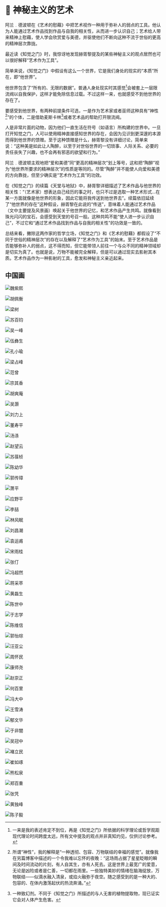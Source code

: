 # 🎨 神秘主义的艺术

阿兰﹒德波顿在《艺术的慰藉》中把艺术视作一种用于弥补人的弱点的工具。他认为人能通过艺术作品找到作品与自我的相关性，从而进一步认识自己；艺术给人带来精神上慰藉，使人学会欣赏爱与美德，并驱使他们不断向这种不流于世俗的更高的精神层次靠拢。

最近读《知觉之门》时，我惊讶地发现赫胥黎提及的某些神秘主义的观点居然也可以很好解释“艺术作为工具”。

简单来说，《知觉之门》中假设有这么一个世界，它是我们身处的现实的“本质”所在，即“他世界”。

他世界包含了“所有的、无限的数据”。普通人身处现实时其感觉[^ganjue]会被套上一层限流阀以自我保护，这样才能免除信息过载。不过这样一来，也就感受不到他世界的存在了。

要感受到他世界，有两种前提条件可选，一是作为艺术家或者巫师这种具有“神性[^divine]”的个体，二是借助麦斯卡林[^lsd]或者艺术品的帮助打开限流阀。

人是非常片面的动物，因为他们一直生活在符号（如语言）所构建的世界中。一旦打开知觉之门，人可以使用精神直接感知世界的存在，会因为见识到更深邃的本源而得到他世界的馈赠。至于这种馈赠是什么，赫胥黎没有详细讨论，简单来说：“这种美是如此让人陶醉，以至于对世俗世界的一切琐事、人际关系、必要的责任丧失了兴趣，也不会再有邪恶的欲望和行为。”

阿兰﹒德波顿主观地把“爱和美德”同“更高的精神层次”划上等号，这和把“陶醉”视为“他世界所要求的精神层次”的性质是等同的。尽管“陶醉”并不能使人向爱和美德的方向靠拢，但至少确实是“艺术作为工具”的功效。

在《知觉之门》的续篇《天堂与地狱》中，赫胥黎详细描述了艺术作品与他世界的相关性：“（艺术家）想表达自己经历的事之时，也只不过是选取一种艺术形式...在某一方面就像是他世界的形象，因此它能将我传送到他世界去”。续篇依旧延续了“他世界的存在”这种假设，赫胥黎在此说的“传送”，意味着人能通过艺术作品（文中主要提及风景画）唤起关于他世界的记忆，和艺术作品产生共鸣。就像看到珠光闪闪的宝石，会感受到天堂的号召一般。这种共鸣不能“使人进一步认识自己”，不过它和“通过艺术作品找到作品与自我的相关性”的功效是一致的。

总结来看，撇除这两作家的哲学立场，《知觉之门》和《艺术的慰藉》都假设了“不同于世俗的精神层次”的存在以及解释了“艺术作为工具”的始末。至于艺术作品是否能够弥补人的弱点，这不得而知，但它能带领人前往一个与众不同的精神领域却是切实为真了。也就是说，万物不能被完全解释，但是可以通过现实去影射其本质。艺术作品作为一种影射的工具，愈发和神秘主义亲近起来。

[^ganjue]: 一来是我的表述肯定不到位，再是《知觉之门》所依据的科学理论或哲学观距现代理论时间跨度太远，所有文中提及的观点并非真知灼见，仅供讨论参考。

[^lsd]: 一种致幻剂。不同于《知觉之门》所描述的与人无害的植物提取物，现已证实它会对人体产生危害。

[^divine]: 所谓“神性”，我的解释是“一种透彻、包容、万物联结的幸福的感觉”。就像我在另篇博客中描述的一个令我难以忘怀的夜晚：“这场雨占据了星星眨眼的瞬间及时间流动的片刻，有人自其生，亦有人死去。这是世界上最宽广的爱意，无论是凶险或者是仁善，一切都在雨里。一些独特美妙的情绪在脑海绽放，万物联结——似滴水融入清泉，或焰火融弥于夜空。随之感受到的是一种大的、包容的、在体内激荡起伏的热流奔涌。”

## 中国画

![魏紫熙](https://mgear-image.oss-cn-shanghai.aliyuncs.com/art/3398528868805936641.jpg)

![胡佩衡](https://mgear-image.oss-cn-shanghai.aliyuncs.com/art/3710121668023838734.jpg)

![梁树](https://mgear-image.oss-cn-shanghai.aliyuncs.com/art/1074952936075181310.jpg)

![苏百钧](https://mgear-image.oss-cn-shanghai.aliyuncs.com/art/2547630014225399300.jpg)

![吴一峰](https://mgear-image.oss-cn-shanghai.aliyuncs.com/art/1295910792793184459.jpg)

![伍彝生](https://mgear-image.oss-cn-shanghai.aliyuncs.com/art/2693434052161768922.jpg)

![孔小瑜](https://mgear-image.oss-cn-shanghai.aliyuncs.com/art/1163054603769127281.jpg)

![梁占峰](https://mgear-image.oss-cn-shanghai.aliyuncs.com/art/623185598454670184.jpg)

![范曾](https://mgear-image.oss-cn-shanghai.aliyuncs.com/art/20050321131744426.jpg)

![宗其香](https://mgear-image.oss-cn-shanghai.aliyuncs.com/art/1357272337715994022.jpg)

![胡爽庵](https://mgear-image.oss-cn-shanghai.aliyuncs.com/art/2864570838001494613.jpg)

![吴灏](https://mgear-image.oss-cn-shanghai.aliyuncs.com/art/1092404384631589703.jpg)

![刘力上](https://mgear-image.oss-cn-shanghai.aliyuncs.com/art/3344767148254085811.jpg)

![董寿平](https://mgear-image.oss-cn-shanghai.aliyuncs.com/art/1337006139376685494.jpg)

![汤涤](https://mgear-image.oss-cn-shanghai.aliyuncs.com/art/2737625623504663597.jpg)

![赵望云](https://mgear-image.oss-cn-shanghai.aliyuncs.com/art/090824180547902.jpg)

![苏葆桢](https://mgear-image.oss-cn-shanghai.aliyuncs.com/art/1168121153366040722.jpg)

![陈幼华](https://mgear-image.oss-cn-shanghai.aliyuncs.com/art/1331095164882312364.jpg)

![郭传璋](https://mgear-image.oss-cn-shanghai.aliyuncs.com/art/1037235289195960368.jpg)

![萧平](https://mgear-image.oss-cn-shanghai.aliyuncs.com/art/2657123780166086807.jpg)

![应野平](https://mgear-image.oss-cn-shanghai.aliyuncs.com/art/1166995253459354615.jpg)

![李喆](https://mgear-image.oss-cn-shanghai.aliyuncs.com/art/2612369258868616223.bmp)

![林风眠](https://mgear-image.oss-cn-shanghai.aliyuncs.com/art/2858941338451744370.jpg)

![刘昌潮](https://mgear-image.oss-cn-shanghai.aliyuncs.com/art/2494712718603910107.jpg)

![袁运甫](https://mgear-image.oss-cn-shanghai.aliyuncs.com/art/102456891539494098.jpg)

![宋雨桂](https://mgear-image.oss-cn-shanghai.aliyuncs.com/art/1895452493171389903.jpg)

![张仃](https://mgear-image.oss-cn-shanghai.aliyuncs.com/art/27303072742148472.jpg)

![冯超然](https://mgear-image.oss-cn-shanghai.aliyuncs.com/art/576742227297086614.jpg)

![蒋采苹](https://mgear-image.oss-cn-shanghai.aliyuncs.com/art/3294101652446577068.jpg)

![黄磊生](https://mgear-image.oss-cn-shanghai.aliyuncs.com/art/2483453719535362827.jpg)

![陈世中](https://mgear-image.oss-cn-shanghai.aliyuncs.com/art/2489083219069681630.jpg)

![于志学](https://mgear-image.oss-cn-shanghai.aliyuncs.com/art/1340383839096161797.jpg)

![陈维信](https://mgear-image.oss-cn-shanghai.aliyuncs.com/art/2582251436360639835.jpg)

![郭怡琮](https://mgear-image.oss-cn-shanghai.aliyuncs.com/art/1180224577364788237.jpg)

![汪亚尘](https://mgear-image.oss-cn-shanghai.aliyuncs.com/art/583779101699449305.jpg)

![周怀民](https://mgear-image.oss-cn-shanghai.aliyuncs.com/art/98797716842675317.jpg)

![康师尧](https://mgear-image.oss-cn-shanghai.aliyuncs.com/art/993888142782606280.jpg)

![赵崇正](https://mgear-image.oss-cn-shanghai.aliyuncs.com/art/1180224577365028518.jpg)

![何百里](https://mgear-image.oss-cn-shanghai.aliyuncs.com/art/1565000870528055322.jpg)

![冯大中](https://mgear-image.oss-cn-shanghai.aliyuncs.com/art/85286917944655122.jpg)

![王雪涛](https://mgear-image.oss-cn-shanghai.aliyuncs.com/art/2548755914132518462.jpg)

![郁文华](https://mgear-image.oss-cn-shanghai.aliyuncs.com/art/2501186643068386637.jpg)

![于非闇](https://mgear-image.oss-cn-shanghai.aliyuncs.com/art/157344511984837994.jpg)

![吴冠中](https://mgear-image.oss-cn-shanghai.aliyuncs.com/art/1232860397993664666.jpg)

![褚立民](https://mgear-image.oss-cn-shanghai.aliyuncs.com/art/1344887438741261012.jpg)

![崔如琢](https://mgear-image.oss-cn-shanghai.aliyuncs.com/art/1152921504623868353.jpg)

![熊松泉](https://mgear-image.oss-cn-shanghai.aliyuncs.com/art/3363907446669348694.jpg)

![郑百重](https://mgear-image.oss-cn-shanghai.aliyuncs.com/art/2807149942752453137.jpg)

![张凭](https://mgear-image.oss-cn-shanghai.aliyuncs.com/art/2499779268184632754.jpg)

![黄独峰](https://mgear-image.oss-cn-shanghai.aliyuncs.com/art/2723551874669288106.jpg)

![陈子毅](https://mgear-image.oss-cn-shanghai.aliyuncs.com/art/189714134319793558.jpg)